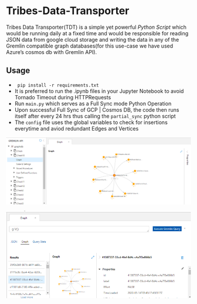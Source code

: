 Tribes-Data-Transporter
=======================


Tribes Data Transporter(TDT) is a simple yet powerful *Python Script* which would be running daily at a fixed time and would be responsible for reading JSON data from google cloud storage and writing the data in any of the Gremlin compatible graph databases(for this use-case we have used Azure’s cosmos db with Gremlin API).



Usage
--------

* `` pip install -r requirements.txt``
* It is preferred to run the .ipynb files in your Jupyter Notebook to avoid Tornado Timeout during HTTPRequests
* Run ``main.py`` which serves as a Full Sync mode Python Operation
* Upon successful Full Sync of GCP | Cosmos DB, the code then runs itself after every 24 hrs thus calling the ``partial_sync`` python script
* The ``config`` file uses the global variables to check for insertions everytime and aviod redundant Edges and Vertices

![Image of Graph in Cosmos DB](/cosmosdbimage1.png)

![Image of Graph in Cosmos DB](/cosmosdbimage2.png)
